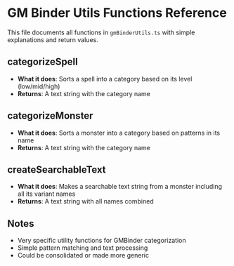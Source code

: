 # GM Binder Utils Functions Reference

This file documents all functions in `gmBinderUtils.ts` with simple explanations and return values.

## **categorizeSpell**
- **What it does**: Sorts a spell into a category based on its level (low/mid/high)
- **Returns**: A text string with the category name

## **categorizeMonster**
- **What it does**: Sorts a monster into a category based on patterns in its name
- **Returns**: A text string with the category name

## **createSearchableText**
- **What it does**: Makes a searchable text string from a monster including all its variant names
- **Returns**: A text string with all names combined

## Notes
- Very specific utility functions for GMBinder categorization
- Simple pattern matching and text processing
- Could be consolidated or made more generic